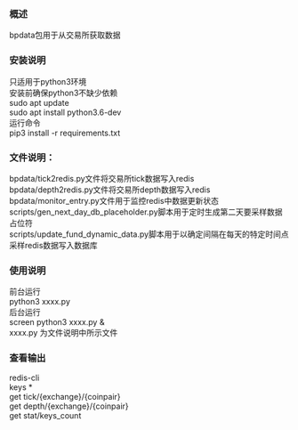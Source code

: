 ### 概述  
bpdata包用于从交易所获取数据
### 安装说明
只适用于python3环境  
安装前确保python3不缺少依赖  
sudo apt update  
sudo apt install python3.6-dev  
运行命令  
pip3 install -r requirements.txt  
### 文件说明：
bpdata/tick2redis.py文件将交易所tick数据写入redis  
bpdata/depth2redis.py文件将交易所depth数据写入redis  
bpdata/monitor_entry.py文件用于监控redis中数据更新状态  
scripts/gen_next_day_db_placeholder.py脚本用于定时生成第二天要采样数据占位符  
scripts/update_fund_dynamic_data.py脚本用于以确定间隔在每天的特定时间点采样redis数据写入数据库    
### 使用说明
前台运行  
python3 xxxx.py  
后台运行  
screen python3 xxxx.py &  
xxxx.py 为文件说明中所示文件  
### 查看输出
redis-cli  
keys *  
get tick/{exchange}/{coinpair}  
get depth/{exchange}/{coinpair}  
get stat/keys_count  
